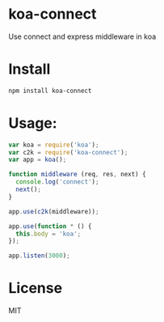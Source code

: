# koa-connect

Use connect and express middleware in koa

# Install

```bash
npm install koa-connect
```

# Usage:

```javascript
var koa = require('koa');
var c2k = require('koa-connect');
var app = koa();

function middleware (req, res, next) {
  console.log('connect');
  next();
}

app.use(c2k(middleware));

app.use(function * () {
  this.body = 'koa';
});

app.listen(3000);
```


# License

MIT